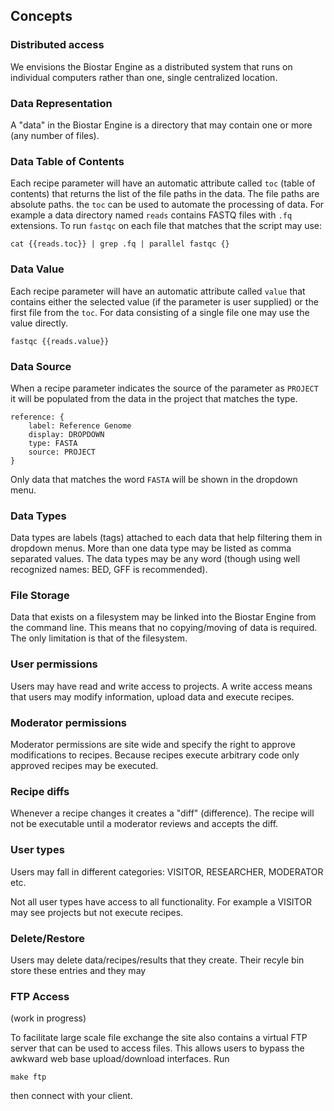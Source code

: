 ## Concepts

### Distributed access

We envisions the Biostar Engine as a distributed system that runs on individual computers rather than one, single centralized location.

### Data Representation

A "data" in the Biostar Engine is a directory that may contain one or more (any number of files).

### Data Table of Contents

Each recipe parameter will have an automatic attribute called `toc` (table of contents) that returns the list of the file paths in the data.
The file paths are absolute paths. the `toc` can be used to automate the processing of data. For example
a data directory named `reads` contains FASTQ files with `.fq` extensions. To run `fastqc` on each file that matches that
the script may use:

    cat {{reads.toc}} | grep .fq | parallel fastqc {}

### Data Value

Each recipe parameter will have an automatic attribute called `value` that contains either the selected value (if  the parameter is user supplied) or
the first file from the `toc`. For data consisting of a single file one may use the value directly.

    fastqc {{reads.value}}

### Data Source

When a recipe parameter indicates the source of the parameter as `PROJECT` it will be populated from the data in the project that matches the type.

    reference: {
        label: Reference Genome
        display: DROPDOWN
        type: FASTA
        source: PROJECT
    }

Only data that matches the word `FASTA` will be shown in the dropdown menu.

### Data Types

Data types are labels (tags) attached to each data that help filtering them in dropdown menus. More than one data type may be listed as comma separated values.
The data types may be any word (though using well recognized names: BED, GFF is recommended).

### File Storage

Data that exists on a filesystem may be linked into the Biostar Engine from the command line. This means that no copying/moving of data is required.
The only limitation is that of the filesystem.

### User permissions

Users may have read and write access to projects. A write access means that users may modify information, upload data and execute recipes.

### Moderator permissions

Moderator permissions are site wide and specify the right to approve modifications to recipes. Because recipes execute arbitrary code only approved
recipes may be executed.

### Recipe diffs

Whenever a recipe changes it creates a "diff" (difference). The recipe will not be executable until a moderator reviews and accepts the diff.

### User types

Users may fall in different categories: VISITOR, RESEARCHER, MODERATOR etc.

Not all user types have access to all functionality. For example a VISITOR may see projects but not execute recipes.

### Delete/Restore

Users may delete data/recipes/results that they create. Their recyle bin store these entries and they may

### FTP Access

(work in progress)

To facilitate large scale file exchange the site also contains a virtual FTP server that can be used to access files. This allows users to bypass the awkward web base upload/download interfaces.
Run

    make ftp

then connect with your client.

